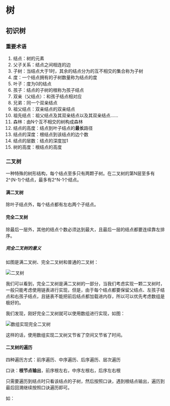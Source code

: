# 树

## 初识树

### 重要术语

1. 结点：树的元素
2. 父子关系：结点之间相连的边
3. 子树：当结点大于1时，其余的结点分为的互不相交的集合称为子树
4. 度：一个结点拥有的子树数量称为结点的度
5. 叶子：度为0的结点
6. 孩子：结点的子树的根称为孩子结点
7. 双亲（父结点）：和孩子结点相对应
8. 兄弟：同一个双亲结点
9. 祖父结点：双亲结点的双亲结点
10. 祖先结点：祖父结点及其双亲结点以及其双亲结点……
11. 森林：由N个互不相交的树构成森林
12. 结点的高度：结点到叶子结点的**最长**路径
13. 结点的深度：根结点到该结点的边个数
14. 结点的层数：结点的深度加1
15. 树的高度：根结点的高度

### 二叉树

一种特殊的树形结构，每个结点至多只有两颗子树。在二叉树的第N层至多有2^(N-1)个结点，最多有2^N-1个结点。

#### 满二叉树

除叶子结点外，每个结点都有左右两个子结点。

#### 完全二叉树

除最后一层外，其他的结点个数必须达到最大，且最后一层的结点都要连续靠左排序。

##### 完全二叉树的意义

如图是满二叉树、完全二叉树和普通的二叉树：

![二叉树](D:\idea_workspace\DataStructure-Algorithm\二叉树.png)

我们可以看到，完全二叉树是满二叉树的一部分，当我们考虑实现一颗二叉树时，一般只能考虑使用链表进行实现，但是，由于每个结点都要保留父结点、左孩子结点和右孩子结点，且链表不能把前后结点都加载进内存，所以可以优先考虑数组是极好的。

我们发现，刚好完全二叉树就可以使用数组进行实现，如图：

![数组实现完全二叉树](D:\idea_workspace\DataStructure-Algorithm\数组实现完全二叉树.png)

这样的话，使用数组实现二叉树又节省了空间又节省了时间。

#### 二叉树的遍历

四种遍历方式：前序遍历、中序遍历、后序遍历、层次遍历

口诀：**根节点输出**，前序根左右，中序左根右，后序左右根

只需要遍历到结点时只看该结点的子树，然后按照口诀，遇到根结点输出，遍历到最后回溯继续按照口诀遍历即可。

如：